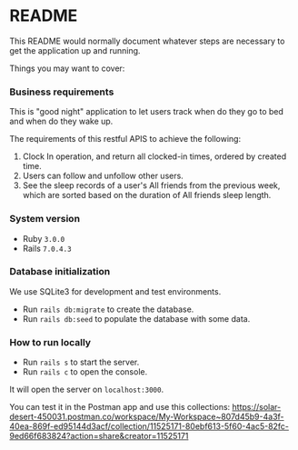 # README

This README would normally document whatever steps are necessary to get the
application up and running.

Things you may want to cover:

### Business requirements

This is "good night" application to let users track when do they go to bed and when do they wake up.

The requirements of this restful APIS to achieve the following:

1. Clock In operation, and return all clocked-in times, ordered by created time.
2. Users can follow and unfollow other users.
3. See the sleep records of a user's All friends from the previous week, which are sorted based on the duration of All friends sleep length.

### System version
- Ruby  `3.0.0`
- Rails `7.0.4.3`

### Database initialization
We use SQLite3 for development and test environments.

- Run `rails db:migrate` to create the database.
- Run `rails db:seed` to populate the database with some data.

### How to run locally
- Run `rails s` to start the server.
- Run `rails c` to open the console.

It will open the server on `localhost:3000`.

You can test it in the Postman app and use this collections: https://solar-desert-450031.postman.co/workspace/My-Workspace~807d45b9-4a3f-40ea-869f-ed95144d3acf/collection/11525171-80ebf613-5f60-4ac5-82fc-9ed66f683824?action=share&creator=11525171